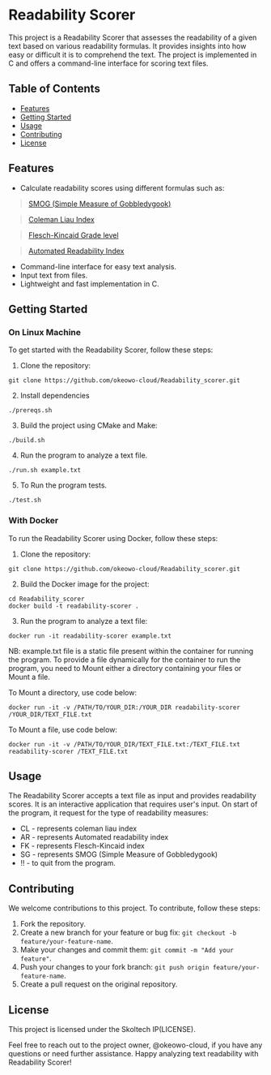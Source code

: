 # Readability Scorer

This project is a Readability Scorer that assesses the readability of a given text based on various readability formulas. It provides insights into how easy or difficult it is to comprehend the text. The project is implemented in C and offers a command-line interface for scoring text files.

## Table of Contents
- [Features](#features)
- [Getting Started](#getting-started)
- [Usage](#usage)
- [Contributing](#contributing)
- [License](#license)

## Features

- Calculate readability scores using different formulas such as:
> [SMOG (Simple Measure of Gobbledygook)](https://en.wikipedia.org/wiki/SMOG)

> [Coleman Liau Index](https://en.wikipedia.org/wiki/Coleman%E2%80%93Liau_index)

> [Flesch-Kincaid Grade level](https://en.wikipedia.org/wiki/Flesch%E2%80%93Kincaid_readability_tests)

> [Automated Readability Index](https://en.wikipedia.org/wiki/Automated_readability_index)

- Command-line interface for easy text analysis.
- Input text from files.
- Lightweight and fast implementation in C.

## Getting Started

### On Linux Machine
To get started with the Readability Scorer, follow these steps:

1. Clone the repository:
```
git clone https://github.com/okeowo-cloud/Readability_scorer.git
```

2. Install dependencies
```
./prereqs.sh
```

3. Build the project using CMake and Make:
```
./build.sh
```

4. Run the program to analyze a text file.
```
./run.sh example.txt
```
5. To Run the program tests.
```
./test.sh
```

### With Docker
To run the Readability Scorer using Docker, follow these steps:

1. Clone the repository:
```
git clone https://github.com/okeowo-cloud/Readability_scorer.git
```

2. Build the Docker image for the project:
```
cd Readability_scorer
docker build -t readability-scorer .
```

3. Run the program to analyze a text file:
```
docker run -it readability-scorer example.txt
```
NB: example.txt file is a static file present within the container for running the program.
To provide a file dynamically for the container to run the program, you need to Mount either a directory containing your files or Mount a file.

To Mount a directory, use code below:
```
docker run -it -v /PATH/TO/YOUR_DIR:/YOUR_DIR readability-scorer /YOUR_DIR/TEXT_FILE.txt
```

To Mount a file, use code below:
```
docker run -it -v /PATH/TO/YOUR_DIR/TEXT_FILE.txt:/TEXT_FILE.txt readability-scorer /TEXT_FILE.txt
```

## Usage

The Readability Scorer accepts a text file as input and provides readability scores. It is an interactive application that requires user's input.
On start of the program, it request for the type of readability measures:
- CL - represents coleman liau index
- AR - represents Automated readability index
- FK - represents Flesch-Kincaid index
- SG - represents SMOG (Simple Measure of Gobbledygook)
- !! - to quit from the program.

## Contributing

We welcome contributions to this project. To contribute, follow these steps:

1. Fork the repository.
2. Create a new branch for your feature or bug fix: `git checkout -b feature/your-feature-name`.
3. Make your changes and commit them: `git commit -m "Add your feature"`.
4. Push your changes to your fork branch: `git push origin feature/your-feature-name`.
5. Create a pull request on the original repository.

## License

This project is licensed under the Skoltech IP(LICENSE).

Feel free to reach out to the project owner, @okeowo-cloud, if you have any questions or need further assistance.
Happy analyzing text readability with Readability Scorer!
